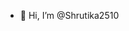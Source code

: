 - 👋 Hi, I’m @Shrutika2510


<!---
Shrutika2510/Shrutika2510 is a ✨ special ✨ repository because its `README.md` (this file) appears on your GitHub profile.
You can click the Preview link to take a look at your changes.
--->
